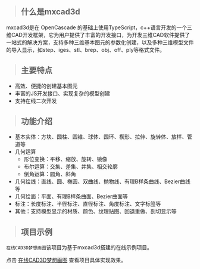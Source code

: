> ## 什么是mxcad3d

mxcad3d是在 OpenCascade 的基础上使用TypeScript，c++语言开发的一个三维CAD开发框架，它为用户提供了丰富的开发接口，为开发三维CAD软件提供了一站式的解决方案，支持多种三维基本图元的参数化创建，以及多种三维模型文件的导入显示，如step、iges、stl、brep、obj、off、ply等格式文件。

> ## 主要特点

- 高效、便捷的创建基本图元
- 丰富的JS开发接口、实现复杂的模型创建
- 支持在线二次开发

>  ## 功能介绍

- 基本实体：方块、圆柱、圆锥、球体、圆环、楔形、拉伸、旋转体、放样、管道等
- 几何运算
  - 形位变换：平移、缩放、旋转、镜像
  - 布尔运算：交集、差集、并集、相交轮廓
  - 倒角运算：圆角、斜角
- 几何绘线：直线、圆、椭圆、双曲线、抛物线、有理B样条曲线、Bezier曲线等
- 几何绘面：平面、有理B样条曲面、Bezier曲面等
- 标注：长度标注、半径标注、直径标注、角度标注、文字标签等
- 其他：支持模型显示的材质、颜色、纹理贴图、回退重做、剖切显示等

> ## 项目示例

`在线CAD3D梦想画图`该项目为基于mxcad3d搭建的在线示例项目。

点击 [在线CAD3D梦想画图](https://demo.mxdraw3d.com:3000/mxcad3d/) 查看项目具体实现效果。